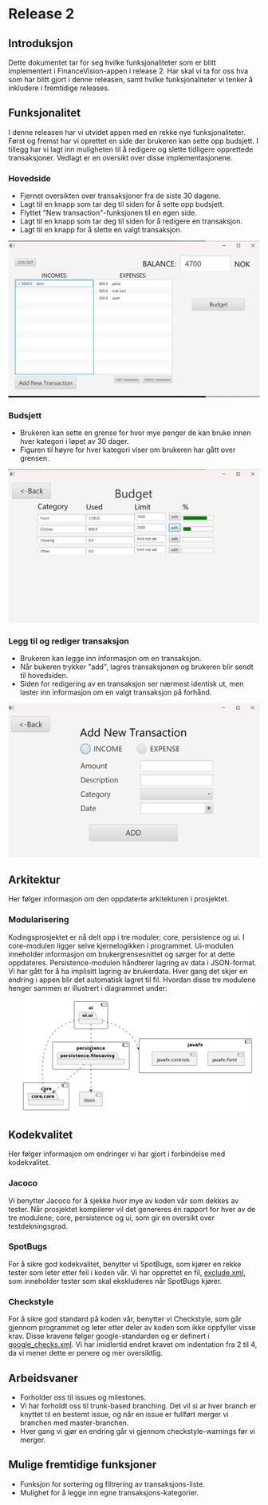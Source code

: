 # Release 2

## Introduksjon
Dette dokumentet tar for seg hvilke funksjonaliteter som er blitt implementert i FinanceVision-appen i release 2. Har skal vi ta for oss hva som har blitt gjort i denne releasen, samt hvilke funksjonaliteter vi tenker å inkludere i fremtidige releases.

## Funksjonalitet
I denne releasen har vi utvidet appen med en rekke nye funksjonaliteter. Først og fremst har vi oprettet en side der brukeren kan sette opp budsjett. I tillegg har vi lagt inn muligheten til å redigere og slette tidligere opprettede transaksjoner. Vedlagt er en oversikt over disse implementasjonene.

### Hovedside
- Fjernet oversikten over transaksjoner fra de siste 30 dagene.
- Lagt til en knapp som tar deg til siden for å sette opp budsjett.
- Flyttet "New transaction"-funksjonen til en egen side.
- Lagt til en knapp som tar deg til siden for å redigere en transaksjon.
- Lagt til en knapp for å slette en valgt transaksjon.

![mainPage.png](/docs/release2/mainPage.png)

### Budsjett
- Brukeren kan sette en grense for hvor mye penger de kan bruke innen hver kategori i løpet av 30 dager.
- Figuren til høyre for hver kategori viser om brukeren har gått over grensen.

![budgetPage.png](/docs/release2/budgetPage.png)

### Legg til og rediger transaksjon
- Brukeren kan legge inn informasjon om en transaksjon.
- Når bukeren trykker "add", lagres transaksjonen og brukeren blir sendt til hovedsiden.
- Siden for redigering av en transaksjon ser nærmest identisk ut, men laster inn informasjon om en valgt transaksjon på forhånd.

![addTransaction.png](/docs/release2/addTransaction.png)

## Arkitektur
Her følger informasjon om den oppdaterte arkitekturen i prosjektet.

### Modularisering
Kodingsprosjektet er nå delt opp i tre moduler; core, persistence og ui. I core-modulen ligger selve kjernelogikken i programmet. Ui-modulen inneholder informasjon om brukergrensesnittet og sørger for at dette oppdateres. Persistence-modulen håndterer lagring av data i JSON-format. Vi har gått for å ha implisitt lagring av brukerdata. Hver gang det skjer en endring i appen blir det automatisk lagret til fil.
Hvordan disse tre modulene henger sammen er illustrert i diagrammet under:

![architecture.png](/docs/architecture.png)

## Kodekvalitet
Her følger informasjon om endringer vi har gjort i forbindelse med kodekvalitet.

### Jacoco
Vi benytter Jacoco for å sjekke hvor mye av koden vår som dekkes av tester. Når prosjektet kompilerer vil det genereres én rapport for hver av de tre modulene; core, persistence og ui, som gir en oversikt over testdekningsgrad.

### SpotBugs
For å sikre god kodekvalitet, benytter vi SpotBugs, som kjører en rekke tester som leter etter feil i koden vår. Vi har opprettet en fil, [exclude.xml](/FinanceVision/config/spotbugs/exclude.xml), som inneholder tester som skal ekskluderes når SpotBugs kjører.

### Checkstyle
For å sikre god standard på koden vår, benytter vi Checkstyle, som går gjennom programmet og leter etter deler av koden som ikke oppfyller visse krav. Disse kravene følger google-standarden og er definert i [google_checks.xml](/FinanceVision/config/checkstyle/google_checks.xml). Vi har imidlertid endret kravet om indentation fra 2 til 4, da vi mener dette er penere og mer oversiktlig.

## Arbeidsvaner 
- Forholder oss til issues og milestones.
- Vi har forholdt oss til trunk-based branching. Det vil si ar hver branch er knyttet til en bestemt issue, og når en issue er fullført merger vi branchen med master-branchen.
- Hver gang vi gjør en endring går vi gjennom checkstyle-warnings før vi merger.

## Mulige fremtidige funksjoner
- Funksjon for sortering og filtrering av transaksjons-liste.
- Mulighet for å legge inn egne transaksjons-kategorier.